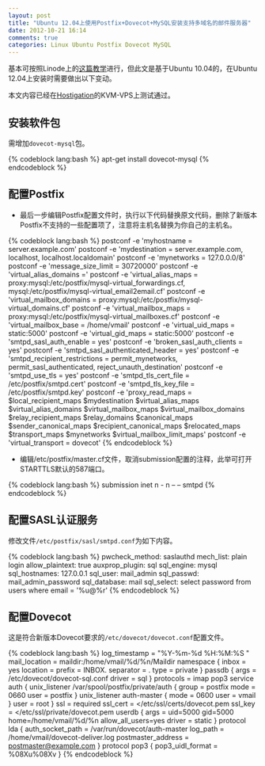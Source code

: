 ```yaml
---
layout: post
title: "Ubuntu 12.04上使用Postfix+Dovecot+MySQL安装支持多域名的邮件服务器"
date: 2012-10-21 16:14
comments: true
categories: Linux Ubuntu Postfix Dovecot MySQL
---
```


基本可按照Linode上的[这篇教学](https://library.linode.com/email/postfix/dovecot-mysql-ubuntu-10.04-lucid)进行，但此文是基于Ubuntu 10.04的，在Ubuntu 12.04上安装时需要做出以下变动。

本文内容已经在[Hostigation](https://hostigation.com/billing/aff.php?aff=405)的KVM-VPS上测试通过。

<!--more-->

## 安装软件包

需增加`dovecot-mysql`包。

{% codeblock lang:bash %}
apt-get install dovecot-mysql
{% endcodeblock %}

## 配置Postfix

* 最后一步编辑Postfix配置文件时，执行以下代码替换原文代码，删除了新版本Postfix不支持的一些配置项了，注意将主机名替换为你自己的主机名。

{% codeblock lang:bash %}
postconf -e 'myhostname = server.example.com'
postconf -e 'mydestination = server.example.com, localhost, localhost.localdomain'
postconf -e 'mynetworks = 127.0.0.0/8'
postconf -e 'message_size_limit = 30720000'
postconf -e 'virtual_alias_domains ='
postconf -e 'virtual_alias_maps = proxy:mysql:/etc/postfix/mysql-virtual_forwardings.cf, mysql:/etc/postfix/mysql-virtual_email2email.cf'
postconf -e 'virtual_mailbox_domains = proxy:mysql:/etc/postfix/mysql-virtual_domains.cf'
postconf -e 'virtual_mailbox_maps = proxy:mysql:/etc/postfix/mysql-virtual_mailboxes.cf'
postconf -e 'virtual_mailbox_base = /home/vmail'
postconf -e 'virtual_uid_maps = static:5000'
postconf -e 'virtual_gid_maps = static:5000'
postconf -e 'smtpd_sasl_auth_enable = yes'
postconf -e 'broken_sasl_auth_clients = yes'
postconf -e 'smtpd_sasl_authenticated_header = yes'
postconf -e 'smtpd_recipient_restrictions = permit_mynetworks, permit_sasl_authenticated, reject_unauth_destination'
postconf -e 'smtpd_use_tls = yes'
postconf -e 'smtpd_tls_cert_file = /etc/postfix/smtpd.cert'
postconf -e 'smtpd_tls_key_file = /etc/postfix/smtpd.key'
postconf -e 'proxy_read_maps = $local_recipient_maps $mydestination $virtual_alias_maps $virtual_alias_domains $virtual_mailbox_maps $virtual_mailbox_domains $relay_recipient_maps $relay_domains $canonical_maps $sender_canonical_maps $recipient_canonical_maps $relocated_maps $transport_maps $mynetworks $virtual_mailbox_limit_maps'
postconf -e 'virtual_transport = dovecot'
{% endcodeblock %}

* 编辑/etc/postfix/master.cf文件，取消submission配置的注释，此举可打开STARTTLS默认的587端口。

{% codeblock lang:bash %}
submission inet n - n – – smtpd
{% endcodeblock %}

## 配置SASL认证服务

修改文件`/etc/postfix/sasl/smtpd.conf`为如下内容。

{% codeblock lang:bash %}
pwcheck_method: saslauthd
mech_list: plain login
allow_plaintext: true
auxprop_plugin: sql
sql_engine: mysql
sql_hostnames: 127.0.0.1
sql_user: mail_admin
sql_passwd: mail_admin_password
sql_database: mail
sql_select: select password from users where email = '%u@%r'
{% endcodeblock %}

## 配置Dovecot

这是符合新版本Dovecot要求的`/etc/dovecot/dovecot.conf`配置文件。

{% codeblock lang:bash %}
log_timestamp = "%Y-%m-%d %H:%M:%S "
mail_location = maildir:/home/vmail/%d/%n/Maildir
namespace {
  inbox = yes
  location =
  prefix = INBOX.
  separator = .
  type = private
}
passdb {
  args = /etc/dovecot/dovecot-sql.conf
  driver = sql
}
protocols = imap pop3
service auth {
  unix_listener /var/spool/postfix/private/auth {
    group = postfix
    mode = 0660
    user = postfix
  }
  unix_listener auth-master {
    mode = 0600
    user = vmail
  }
  user = root
}
ssl = required
ssl_cert = </etc/ssl/certs/dovecot.pem
ssl_key = </etc/ssl/private/dovecot.pem
userdb {
  args = uid=5000 gid=5000 home=/home/vmail/%d/%n allow_all_users=yes
  driver = static
}
protocol lda {
  auth_socket_path = /var/run/dovecot/auth-master
  log_path = /home/vmail/dovecot-deliver.log
  postmaster_address = postmaster@example.com
}
protocol pop3 {
  pop3_uidl_format = %08Xu%08Xv
}
{% endcodeblock %}

